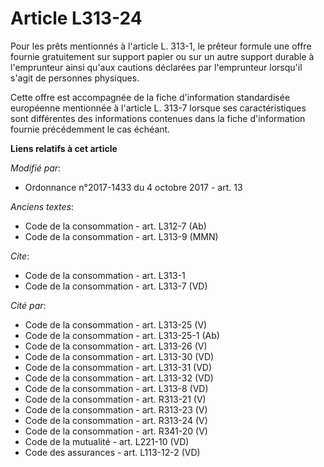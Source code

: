 # Article L313-24

Pour les prêts mentionnés à l'article L. 313-1, le prêteur formule une offre fournie gratuitement sur support papier ou sur
un autre support durable à l'emprunteur ainsi qu'aux cautions déclarées par l'emprunteur lorsqu'il s'agit de personnes
physiques.

Cette offre est accompagnée de la fiche d'information standardisée européenne mentionnée à l'article L. 313-7 lorsque ses
caractéristiques sont différentes des informations contenues dans la fiche d'information fournie précédemment le cas échéant.

**Liens relatifs à cet article**

_Modifié par_:

  - Ordonnance n°2017-1433 du 4 octobre 2017 - art. 13

_Anciens textes_:

  - Code de la consommation - art. L312-7 (Ab)
  - Code de la consommation - art. L313-9 (MMN)

_Cite_:

  - Code de la consommation - art. L313-1
  - Code de la consommation - art. L313-7 (VD)

_Cité par_:

  - Code de la consommation - art. L313-25 (V)
  - Code de la consommation - art. L313-25-1 (Ab)
  - Code de la consommation - art. L313-26 (V)
  - Code de la consommation - art. L313-30 (VD)
  - Code de la consommation - art. L313-31 (VD)
  - Code de la consommation - art. L313-32 (VD)
  - Code de la consommation - art. L313-8 (VD)
  - Code de la consommation - art. R313-21 (V)
  - Code de la consommation - art. R313-23 (V)
  - Code de la consommation - art. R313-24 (V)
  - Code de la consommation - art. R341-20 (V)
  - Code de la mutualité - art. L221-10 (VD)
  - Code des assurances - art. L113-12-2 (VD)

